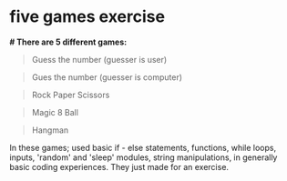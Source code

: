 # five games exercise

**# There are 5 different games:**

>Guess the number (guesser is user)

>Gues the number (guesser is computer)

>Rock Paper Scissors

>Magic 8 Ball

>Hangman

In these games; used basic if - else statements, functions, while loops, inputs, 'random' and 'sleep' modules, string manipulations, in generally basic coding experiences.
They just made for an exercise.
